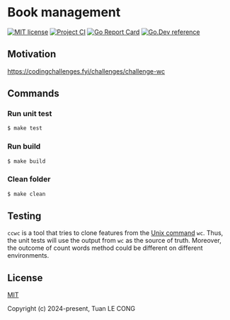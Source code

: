 # Book management

[![MIT license](https://img.shields.io/badge/license-MIT-brightgreen.svg)](https://opensource.org/licenses/MIT)
[![Project CI](https://github.com/tuanlc/word-count/actions/workflows/ci.yml/badge.svg)](https://github.com/tuanlc/word-count/actions/workflows/ci.yml)
[![Go Report Card](https://goreportcard.com/badge/github.com/tuanlc/word-count)](https://goreportcard.com/report/github.com/tuanlc/word-count)
[![Go.Dev reference](https://img.shields.io/badge/go.dev-reference-blue?logo=go&logoColor=white)](https://pkg.go.dev/github.com/tuanlc/word-count)

## Motivation

https://codingchallenges.fyi/challenges/challenge-wc

## Commands

### Run unit test

```bash
$ make test
```

### Run build

```bash
$ make build
```

### Clean folder

```bash
$ make clean
```

## Testing

`ccwc` is a tool that tries to clone features from the [Unix command](<https://en.wikipedia.org/wiki/Wc_(Unix)>) `wc`. Thus, the unit tests will use the output from `wc` as the source of truth. Moreover, the outcome of count words method could be different on different environments.

## License

[MIT](https://opensource.org/licenses/MIT)

Copyright (c) 2024-present, Tuan LE CONG
